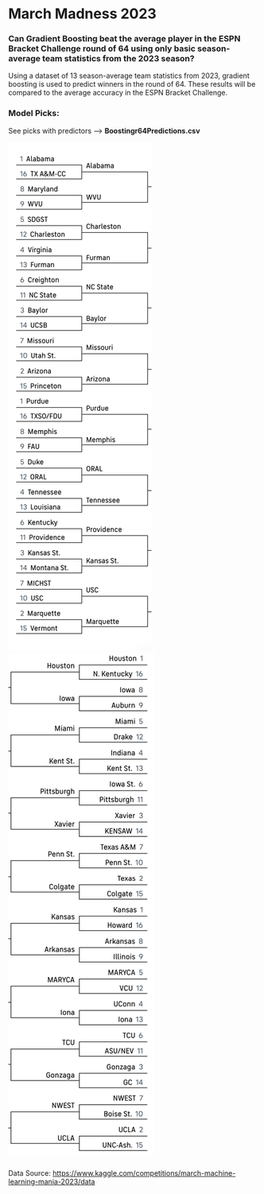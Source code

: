 # March Madness 2023
### Can Gradient Boosting beat the average player in the ESPN Bracket Challenge round of 64 using only basic season-average team statistics from the 2023 season? 


Using a dataset of 13 season-average team statistics from 2023, gradient boosting is used to predict winners in the round of 64. These results will be compared to the average accuracy in the ESPN Bracket Challenge. 

### Model Picks:

See picks with predictors -->  **Boostingr64Predictions.csv**

![](images/left-bracket.png)
![](images/right-bracket.png)


Data Source: https://www.kaggle.com/competitions/march-machine-learning-mania-2023/data
